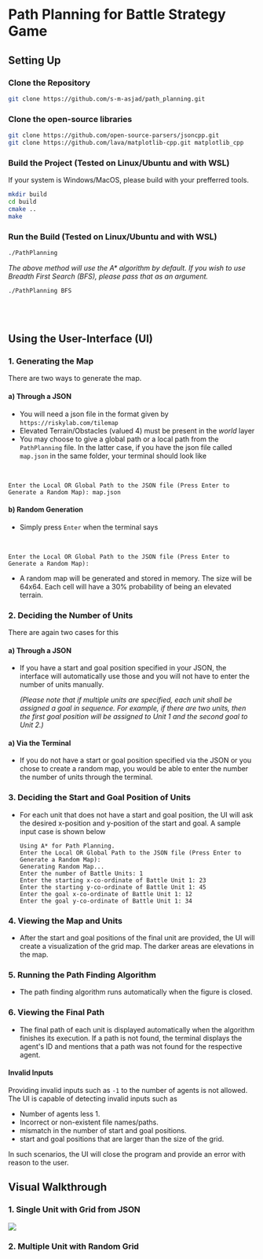 # Path Planning for Battle Strategy Game

## Setting Up

### Clone the Repository
```bash
git clone https://github.com/s-m-asjad/path_planning.git
```

### Clone the open-source libraries
```bash
git clone https://github.com/open-source-parsers/jsoncpp.git
git clone https://github.com/lava/matplotlib-cpp.git matplotlib_cpp
```

### Build the Project (Tested on Linux/Ubuntu and with WSL)
If your system is Windows/MacOS, please build with your prefferred tools. 
```bash
mkdir build
cd build
cmake ..
make
```

### Run the Build (Tested on Linux/Ubuntu and with WSL)
```bash
./PathPlanning
```
*The above method will use the A\* algorithm by default. If you wish to use Breadth First Search (BFS), please pass that as an argument.*
```bash
./PathPlanning BFS
```

<br/>
<br/>

## Using the User-Interface (UI)
### 1. Generating the Map
There are two ways to generate the map.
#### a) Through a JSON
- You will need a json file in the format given by `https://riskylab.com/tilemap`
- Elevated Terrain/Obstacles (valued 4) must be present in the *world* layer
- You may choose to give a global path or a local path from the `PathPlanning` file. In the latter case, if you have the json file called `map.json` in the same folder, your terminal should look like 

<br/>

    
    Enter the Local OR Global Path to the JSON file (Press Enter to Generate a Random Map): map.json


#### b) Random Generation
- Simply press `Enter` when the terminal says

<br/>

    Enter the Local OR Global Path to the JSON file (Press Enter to Generate a Random Map):

- A random map will be generated and stored in memory. The size will be 64x64. Each cell will have a 30% probability of being an elevated terrain. 

### 2. Deciding the Number of Units
There are again two cases for this
#### a) Through a JSON
-   If you have a start and goal position specified in your JSON, the interface will automatically use those and you will not have to enter the number of units manually. 
    
    *(Please note that if multiple units are specified, each unit shall be assigned a goal in sequence. For example, if there are two units, then the first goal position will be assigned to Unit 1 and the second goal to Unit 2.)*

#### a) Via the Terminal
-   If you do not have a start or goal position specified via the JSON or you chose to create a random map, you would be able to enter the number the number of units through the terminal.

### 3. Deciding the Start and Goal Position of Units
- For each unit that does not have a start and goal position, the UI will ask the desired x-position and y-position of the start and goal. A sample input case is shown below

    ```
    Using A* for Path Planning.
    Enter the Local OR Global Path to the JSON file (Press Enter to Generate a Random Map):
    Generating Random Map...
    Enter the number of Battle Units: 1
    Enter the starting x-co-ordinate of Battle Unit 1: 23
    Enter the starting y-co-ordinate of Battle Unit 1: 45
    Enter the goal x-co-ordinate of Battle Unit 1: 12
    Enter the goal y-co-ordinate of Battle Unit 1: 34
    ```

### 4. Viewing the Map and Units
- After the start and goal positions of the final unit are provided, the UI will create a visualization of the grid map. The darker areas are elevations in the map.

### 5. Running the Path Finding Algorithm
- The path finding algorithm runs automatically when the figure is closed.
### 6. Viewing the Final Path
- The final path of each unit is displayed automatically when the algorithm finishes its execution. If a path is not found, the terminal displays the agent's ID and mentions that a path was not found for the respective agent. 


#### Invalid Inputs
Providing invalid inputs such as `-1` to the number of agents is not allowed. The UI is capable of detecting invalid inputs such as 
- Number of agents less 1.
- Incorrect or non-existent file names/paths.
- mismatch in the number of start and goal positions.
- start and goal positions that are larger than the size of the grid.

In such scenarios, the UI will close the program and provide an error with reason to the user. 

## Visual Walkthrough
### 1. Single Unit with Grid from JSON
![](http://www.https://github.com/s-m-asjad/path_planning/blob/main/images/ezgif-1-1be7e83a76.gif)

### 2. Multiple Unit with Random Grid